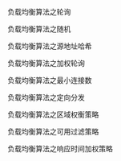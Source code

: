 负载均衡算法之轮询

负载均衡算法之随机

负载均衡算法之源地址哈希

负载均衡算法之加权轮询

负载均衡算法之最小连接数

负载均衡算法之定向分发

负载均衡算法之区域权衡策略

负载均衡算法之可用过滤策略

负载均衡算法之响应时间加权策略